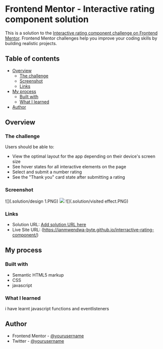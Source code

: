 # Frontend Mentor - Interactive rating component solution

This is a solution to the [Interactive rating component challenge on Frontend Mentor](https://www.frontendmentor.io/challenges/interactive-rating-component-koxpeBUmI). Frontend Mentor challenges help you improve your coding skills by building realistic projects. 

## Table of contents

- [Overview](#overview)
  - [The challenge](#the-challenge)
  - [Screenshot](#screenshot)
  - [Links](#links)
- [My process](#my-process)
  - [Built with](#built-with)
  - [What I learned](#what-i-learned)
- [Author](#author)

## Overview


### The challenge

Users should be able to:

- View the optimal layout for the app depending on their device's screen size
- See hover states for all interactive elements on the page
- Select and submit a number rating
- See the "Thank you" card state after submitting a rating

### Screenshot

![](.solution/design 1.PNG)
![](.solution/thankYou.PNG)
![](.solution/visited effect.PNG)


### Links

- Solution URL: [Add solution URL here](https://your-solution-url.com)
- Live Site URL: (https://ianmwendwa-byte.github.io/interractive-rating-component/)

## My process

### Built with

- Semantic HTML5 markup
- CSS
- javascript


### What I learned
i have learnt javascript functions and eventlisteners


## Author

- Frontend Mentor - [@yourusername](https://www.frontendmentor.io/profile/ianmwendwa)
- Twitter - [@yourusername](https://www.twitter.com/Eantodj)


